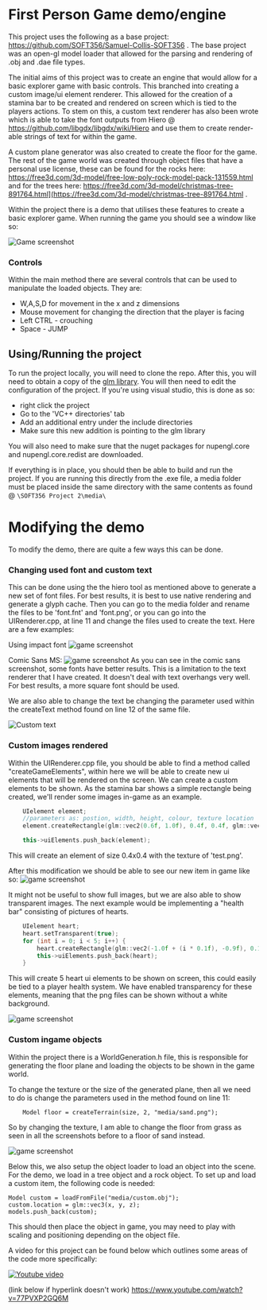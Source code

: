 



# First Person Game demo/engine


This project uses the following as a base project: https://github.com/SOFT356/Samuel-Collis-SOFT356 . The base project was an open-gl model loader that allowed for the parsing and rendering of .obj and .dae file types.

The initial aims of this project was to create an engine that would allow for a basic explorer game with basic controls.  This branched into creating a custom image/ui element renderer. This allowed for the creation of a stamina bar to be created and rendered on screen which is tied to the players actions. To stem on this, a custom text renderer has also been wrote which is able to take the font outputs from Hiero @ https://github.com/libgdx/libgdx/wiki/Hiero  and use them to create render-able strings of text for within the game.
 
 A custom plane generator was also created to create the floor for the game. The rest of the game world was created through object files that have a personal use license, these can be found for the rocks here: https://free3d.com/3d-model/free-low-poly-rock-model-pack-131559.html and for the trees here: https://free3d.com/3d-model/christmas-tree-891764.html](https://free3d.com/3d-model/christmas-tree-891764.html .

Within the project there is a demo that utilises these features to create a basic explorer game.  When running the game you should see a window like so: 


![Game screenshot](https://imgur.com/aWgp8ae.jpg "In game window")




### Controls

Within the main method there are several controls that can be used to manipulate the loaded objects. They are:

- W,A,S,D for movement in the x and z dimensions
- Mouse movement for changing the direction that the player is facing
- Left CTRL - crouching
- Space - JUMP

## Using/Running the project

To run the project locally, you will need to clone the repo. After this, you will need to obtain a copy of the [glm library]([https://glm.g-truc.net/0.9.9/index.html](https://glm.g-truc.net/0.9.9/index.html)). You will then need to edit the configuration of the project. If you're using visual studio, this is done as so:
- right click the project
- Go to the 'VC++ directories' tab
- Add an additional entry under the include directories
- Make sure this new addition is pointing to the glm library

You will also need to make sure that the nuget packages for nupengl.core and nupengl.core.redist are downloaded.  

If everything is in place, you should then be able to build and run the project. If you are running this directly from the .exe file, a media folder must be placed inside the same directory with the same contents as found @ `\SOFT356 Project 2\media\`

# Modifying the demo

To modify the demo, there are quite a few ways this can be done. 

### Changing used font and custom text

This can be done using the the hiero tool as mentioned above to generate a new set of font files. For best results, it is best to use native rendering and generate a glyph cache. Then you can go to the media folder and rename the files to be 'font.fnt' and 'font.png', or you can go into the UIRenderer.cpp, at line 11 and change the files used to create the text.
Here are a few examples: 

Using impact font
![game screenshot](https://i.imgur.com/n3pC4O3.png "impact font")

Comic Sans MS: 
![game screenshot](https://i.imgur.com/McLkhVe.png "comic sans font")
As you can see in the comic sans screenshot, some fonts have better results. This is a limitation to the text renderer that I have created. It doesn't deal with text overhangs very well. For best results, a more square font should be used.

We are also able to change the text be changing the parameter used within the createText method found on line 12 of the same file.

![Custom text](https://i.imgur.com/pjMRtpW.png "Custom text")

### Custom images rendered

Within the UIRenderer.cpp file, you should be able to find a method called "createGameElements", within here we will be able to create new ui elements that will be rendered on the screen. We can create a custom elements to be shown. As the stamina bar shows a simple rectangle being created, we'll render some images in-game as an example.

``` c++
	UIelement element;
	//parameters as: postion, width, height, colour, texture location
	element.createRectangle(glm::vec2(0.6f, 1.0f), 0.4f, 0.4f, glm::vec4(0.29f, 0.0f, 1.0f, 0.5f), "media/test.png");

	this->uiElements.push_back(element);
```
This will create an element of size 0.4x0.4 with the texture of 'test.png'. 

After this modification we should be able to see our new item in game like so:
![game screenshot](https://i.imgur.com/yOdLMoS.png "custom image rendered")

It might not be useful to show full images, but we are also able to show transparent images. The next example would be implementing a "health bar" consisting of pictures of hearts.

``` c++
	UIelement heart;
	heart.setTransparent(true);
	for (int i = 0; i < 5; i++) {
		heart.createRectangle(glm::vec2(-1.0f + (i * 0.1f), -0.9f), 0.1f, 0.1f, glm::vec4(0.0f, 0.0f, 0.0f, 0.0f), "media/heart.png");
		this->uiElements.push_back(heart);
	}

``` 
This will create 5 heart ui elements to be shown on screen, this could easily be tied to a player health system. We have enabled transparency for these elements, meaning that the png files can be shown without a white background. 

![game screenshot](https://i.imgur.com/KiKQ3pO.png "custom image rendered")

### Custom ingame objects
Within the project there is a WorldGeneration.h file, this is responsible for generating the floor plane and loading the objects to be shown in the game world.

To change the texture or the size of the generated plane, then all we need to do is change the parameters used in the method found on line 11: 

``` 	Model floor = createTerrain(size, 2, "media/sand.png"); ```

So by changing the texture, I am able to change the floor from grass as seen in all the screenshots before to a floor of sand instead.

![game screenshot](https://i.imgur.com/8NQC9bP.png "custom floor rendered")

Below this, we also setup the object loader to load an object into the scene. For the demo, we load in a tree object and a rock object.  To set up and load a custom item, the following code is needed: 

```
Model custom = loadFromFile("media/custom.obj");
custom.location = glm::vec3(x, y, z);
models.push_back(custom);
```
This should then place the object in game, you may need to play with scaling and positioning depending on the object file.


A video for this project can be found below which outlines some areas of the code more specifically: 

[![Youtube video](http://img.youtube.com/vi/77PVXP2GQ6M/0.jpg)](https://www.youtube.com/watch?v=77PVXP2GQ6M "Video Title")

(link below if hyperlink doesn't work)
https://www.youtube.com/watch?v=77PVXP2GQ6M